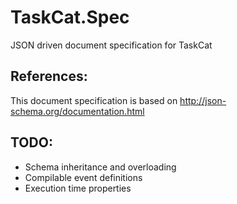 # TaskCat.Spec
JSON driven document specification for TaskCat

## References:
This document specification is based on http://json-schema.org/documentation.html


## TODO:
* Schema inheritance and overloading
* Compilable event definitions
* Execution time properties


